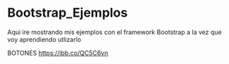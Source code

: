 # Bootstrap_Ejemplos

Aqui ire mostrando mis ejemplos con el framework Bootstrap a la vez que voy aprendiendo utlizarlo

BOTONES
https://ibb.co/QC5C6vn
